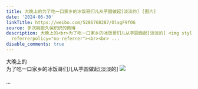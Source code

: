```yaml
---
title: 大晚上的为了吃一口家乡的冰饭哥们儿从芋圆做起[淡淡的] [图片]
date: '2024-06-30'
linkTitle: https://weibo.com/5286768287/OlsgF9fOG
source: 多次婉拒久保织织的微博
description: 大晚上的<br>为了吃一口家乡的冰饭哥们儿从芋圆做起[淡淡的] <img style="" src="https://tvax4.sinaimg.cn/large/005LMJWfgy1hr7w01uts2j30yq0u0tgo.jpg"
  referrerpolicy="no-referrer"><br><br> ...
disable_comments: true
---
```

大晚上的<br>为了吃一口家乡的冰饭哥们儿从芋圆做起[淡淡的] <img style="" src="https://tvax4.sinaimg.cn/large/005LMJWfgy1hr7w01uts2j30yq0u0tgo.jpg" referrerpolicy="no-referrer"><br><br> ...
